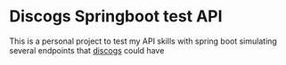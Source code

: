 # Discogs Springboot test API
This is a personal project to test my API skills with spring boot simulating
several endpoints that [discogs](https://discogs.com) could have